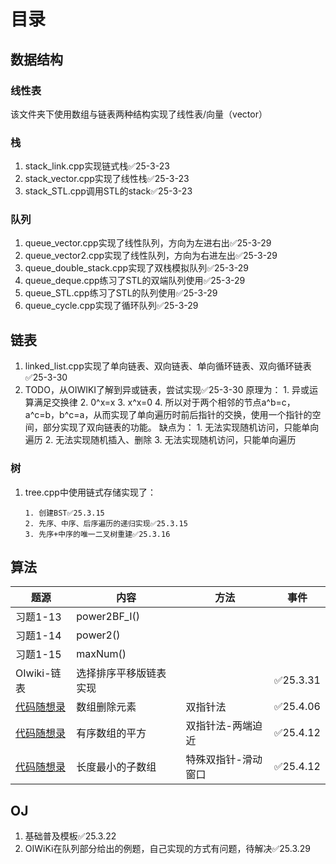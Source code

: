 # 目录

## 数据结构

### 线性表

该文件夹下使用数组与链表两种结构实现了线性表/向量（vector）

### 栈

1. stack_link.cpp实现链式栈✅25-3-23
2. stack_vector.cpp实现了线性栈✅25-3-23
3. stack_STL.cpp调用STL的stack✅25-3-23

### 队列

1. queue_vector.cpp实现了线性队列，方向为左进右出✅25-3-29
2. queue_vector2.cpp实现了线性队列，方向为右进左出✅25-3-29
3. queue_double_stack.cpp实现了双栈模拟队列✅25-3-29
4. queue_deque.cpp练习了STL的双端队列使用✅25-3-29
5. queue_STL.cpp练习了STL的队列使用✅25-3-29
6. queue_cycle.cpp实现了循环队列✅25-3-29

## 链表

1. linked_list.cpp实现了单向链表、双向链表、单向循环链表、双向循环链表✅25-3-30
2. TODO，从OIWIKI了解到异或链表，尝试实现✅25-3-30
原理为：
       1. 异或运算满足交换律
       2. 0^x=x
       3. x^x=0
       4. 所以对于两个相邻的节点a^b=c，a^c=b，b^c=a，从而实现了单向遍历时前后指针的交换，使用一个指针的空间，部分实现了双向链表的功能。
缺点为：
       1. 无法实现随机访问，只能单向遍历
       2. 无法实现随机插入、删除
       3. 无法实现随机访问，只能单向遍历

### 树

1. tree.cpp中使用链式存储实现了：

       1. 创建BST✅25.3.15
       2. 先序、中序、后序遍历的递归实现✅25.3.15
       3. 先序+中序的唯一二叉树重建✅25.3.16

## 算法
| 题源                                                                                  | 内容                     | 方法                     | 事件         |
|---------------------------------------------------------------------------------------|--------------------------|--------------------------|--------------|
| 习题1-13                                                                             | power2BF_I()             |                          |              |
| 习题1-14                                                                             | power2()                 |                          |              |
| 习题1-15                                                                             | maxNum()                 |                          |              |
| OIwiki-链表                                                                          | 选择排序平移版链表实现   |                          | ✅25.3.31     |
| [代码随想录](https://www.programmercarl.com/0027.%E7%A7%BB%E9%99%A4%E5%85%83%E7%B4%A0.html#%E7%AE%97%E6%B3%95%E5%85%AC%E5%BC%80%E8%AF%BE) | 数组删除元素             | 双指针法                 | ✅25.4.06     |
| [代码随想录](https://www.programmercarl.com/0977.%E6%9C%89%E5%BA%8F%E6%95%B0%E7%BB%84%E7%9A%84%E5%B9%B3%E6%96%B9.html#%E7%AE%97%E6%B3%95%E5%85%AC%E5%BC%80%E8%AF%BE) | 有序数组的平方           | 双指针法-两端迫近         | ✅25.4.12     |
| [代码随想录](https://www.programmercarl.com/0209.%E9%95%BF%E5%BA%A6%E6%9C%80%E5%B0%8F%E7%9A%84%E5%AD%90%E6%95%B0%E7%BB%84.html) | 长度最小的子数组         | 特殊双指针-滑动窗口       | ✅25.4.12     |

## OJ

1. 基础普及模板✅25.3.22
2. OIWiKi在队列部分给出的例题，自己实现的方式有问题，待解决✅25.3.29
